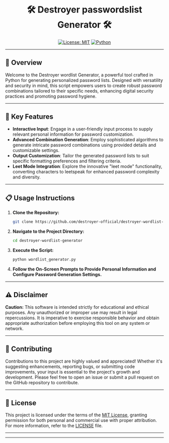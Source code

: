 <div align="center">

# 🛠️ Destroyer passwordslist Generator 🛠️

[![License: MIT](https://img.shields.io/badge/License-MIT-yellow.svg)](https://opensource.org/licenses/MIT)
[![Python](https://img.shields.io/badge/Python-3.x-blue.svg)](https://www.python.org/downloads/)

</div>

---

## 📝 Overview

Welcome to the Destroyer wordlist Generator, a powerful tool crafted in Python for generating personalized password lists. Designed with versatility and security in mind, this script empowers users to create robust password combinations tailored to their specific needs, enhancing digital security practices and promoting password hygiene.

---

## 🚀 Key Features

- **Interactive Input**: Engage in a user-friendly input process to supply relevant personal information for password customization.
- **Advanced Combination Generation**: Employ sophisticated algorithms to generate intricate password combinations using provided details and customizable settings.
- **Output Customization**: Tailor the generated password lists to suit specific formatting preferences and filtering criteria.
- **Leet Mode Integration**: Explore the innovative "leet mode" functionality, converting characters to leetspeak for enhanced password complexity and diversity.

---

## 📋 Usage Instructions

1. **Clone the Repository:**

    ```bash
    git clone https://github.com/destroyer-official/destroyer-wordlist-generator.git
    ```

2. **Navigate to the Project Directory:**

    ```bash
    cd destroyer-wordlist-generator
    ```

3. **Execute the Script:**

    ```bash
    python wordlist_generator.py
    ```

4. **Follow the On-Screen Prompts to Provide Personal Information and Configure Password Generation Settings.**

---

## ⚠️ Disclaimer

**Caution:** This software is intended strictly for educational and ethical purposes. Any unauthorized or improper use may result in legal repercussions. It is imperative to exercise responsible behavior and obtain appropriate authorization before employing this tool on any system or network.

---

## 🤝 Contributing

Contributions to this project are highly valued and appreciated! Whether it's suggesting enhancements, reporting bugs, or submitting code improvements, your input is essential to the project's growth and development. Please feel free to open an issue or submit a pull request on the GitHub repository to contribute.

---

## 📄 License

This project is licensed under the terms of the [MIT License](LICENSE), granting permission for both personal and commercial use with proper attribution. For more information, refer to the [LICENSE](LICENSE) file.

---

<div align="center">

---

</div>
